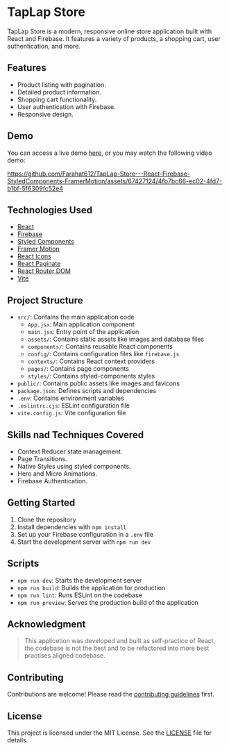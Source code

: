# TapLap Store

TapLap Store is a modern, responsive online store application built with React and Firebase. It features a variety of products, a shopping cart, user authentication, and more.

## Features

- Product listing with pagination.
- Detailed product information.
- Shopping cart functionality.
- User authentication with Firebase.
- Responsive design.

## Demo

You can access a live demo [here](https://taplapstore.netlify.app/), or you may watch the following video demo:


https://github.com/Farahat612/TapLap-Store---React-Firebase-StyledComponents-FramerMotion/assets/67427124/4fb7bc66-ec02-4fd7-b1bf-5f6309fc52e4



## Technologies Used

- [React](https://reactjs.org/)
- [Firebase](https://firebase.google.com/)
- [Styled Components](https://styled-components.com/)
- [Framer Motion](https://www.framer.com/api/motion/)
- [React Icons](https://react-icons.github.io/react-icons/)
- [React Paginate](https://www.npmjs.com/package/react-paginate)
- [React Router DOM](https://reactrouter.com/)
- [Vite](https://vitejs.dev/)

## Project Structure

- `src/`: Contains the main application code
  - `App.jsx`: Main application component
  - `main.jsx`: Entry point of the application
  - `assets/`: Contains static assets like images and database files
  - `components/`: Contains reusable React components
  - `config/`: Contains configuration files like `firebase.js`
  - `contexts/`: Contains React context providers
  - `pages/`: Contains page components
  - `styles/`: Contains styled-components styles
- `public/`: Contains public assets like images and favicons
- `package.json`: Defines scripts and dependencies
- `.env`: Contains environment variables
- `.eslintrc.cjs`: ESLint configuration file
- `vite.config.js`: Vite configuration file

## Skills nad Techniques Covered

- Context Reducer state management.
- Page Transitions.
- Native Styles using styled components.
- Hero and Micro Animations.
- Firebase Authentication.

## Getting Started

1. Clone the repository
2. Install dependencies with `npm install`
3. Set up your Firebase configuration in a `.env` file
4. Start the development server with `npm run dev`

## Scripts

- `npm run dev`: Starts the development server
- `npm run build`: Builds the application for production
- `npm run lint`: Runs ESLint on the codebase
- `npm run preview`: Serves the production build of the application

## Acknowledgment

> This applicetion was developed and built as self-practice of React, the codebase is not the best and to be refactored into more best practises aligned codebase.

## Contributing

Contributions are welcome! Please read the [contributing guidelines](CONTRIBUTING.md) first.

## License

This project is licensed under the MIT License. See the [LICENSE](LICENSE.md) file for details.
